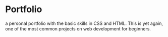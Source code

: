 # Portfolio
a personal portfolio with the basic skills in CSS and HTML. This is yet again, one of the most common projects on web development for beginners.
